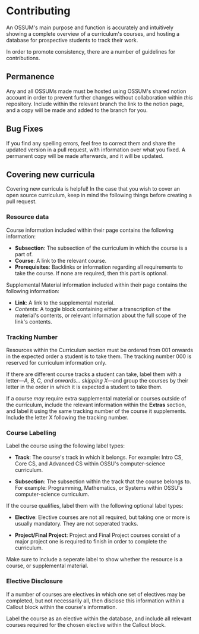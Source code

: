 # Contributing
An OSSUM's main purpose and function is accurately and intuitively showing a complete overview of a curriculum's courses, and hosting a database for prospective students to track their work.

In order to promote consistency, there are a number of guidelines for contributions.

## Permanence
Any and all OSSUMs made must be hosted using OSSUM's shared notion account in order to prevent further changes without collaboration within *this* repository. Include within the relevant branch the link to the notion page, and a copy will be made and added to the branch for you.

## Bug Fixes
If you find any spelling errors, feel free to correct them and share the updated version in a pull request, with information over what you fixed. A permanent copy will be made afterwards, and it will be updated.

## Covering new curricula
Covering new curricula is helpful! In the case that you wish to cover an open source curriculum, keep in mind the following things before creating a pull request.

### Resource data
Course information included within their page contains the following information:

* **Subsection**: The subsection of the curriculum in which the course is a part of.
* **Course**: A link to the relevant course.
* **Prerequisites**: Backlinks or information regarding all requirements to take the course. If none are required, then this part is optional.

Supplemental Material information included within their page contains the following information:

* **Link**: A link to the supplemental material.
* *Contents*: A toggle block containing either a transcription of the material's contents, or relevant information about the full scope of the link's contents.

### Tracking Number
Resources within the Curriculum section must be ordered from 001 onwards in the expected order a student is to take them. The tracking number 000 is reserved for curriculum information only.

If there are different course tracks a student can take, label them with a letter—*A, B, C, and onwards... skipping X*—and group the courses by their letter in the order in which it is expected a student to take them.

If a course *may* require extra supplemental material or courses outside of the curriculum, include the relevant information within the **Extras** section, and label it using the same tracking number of the course it supplements. Include the letter X following the tracking number.

### Course Labelling
Label the course using the following label types:

* **Track**: The course's track in which it belongs. For example: Intro CS, Core CS, and Advanced CS within OSSU's computer-science curriculum.

* **Subsection**: The subsection within the track that the course belongs to. For example: Programming, Mathematics, or Systems within OSSU's computer-science curriculum.

If the course qualifies, label them with the following optional label types:

* **Elective**: Elective courses are not all required, but taking one or more is usually mandatory. They are not seperated tracks.

* **Project/Final Project**: Project and Final Project courses consist of a major project one is required to finish in order to complete the curriculum.

Make sure to include a seperate label to show whether the resource is a course, or supplemental material.

### Elective Disclosure
If a number of courses are electives in which one set of electives may be completed, but not necessarily all, then disclose this information within a Callout block within the course's information.

Label the course as an elective within the database, and include all relevant courses required for the chosen elective within the Callout block.
